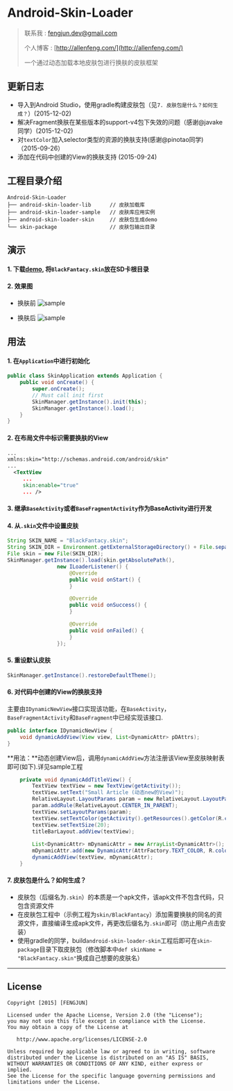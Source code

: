 # Android-Skin-Loader 

> 联系我 : fengjun.dev@gmail.com  
> 
> 个人博客 : [http://allenfeng.com/](http://allenfeng.com/)
>
> 一个通过动态加载本地皮肤包进行换肤的皮肤框架

## 更新日志
- 导入到Android Studio，使用gradle构建皮肤包（见`7. 皮肤包是什么？如何生成？`）(2015-12-02)
- 解决Fragment换肤在某些版本的support-v4包下失效的问题（感谢@javake同学）(2015-12-02)
- 对`textColor`加入selector类型的资源的换肤支持(感谢@pinotao同学) （2015-09-26）
- 添加在代码中创建的View的换肤支持 (2015-09-24)

## 工程目录介绍
```
Android-Skin-Loader
├── android-skin-loader-lib      // 皮肤加载库
├── android-skin-loader-sample   // 皮肤库应用实例
├── android-skin-loader-skin     // 皮肤包生成demo
└── skin-package                 // 皮肤包输出目录
```


## 演示
#### 1. 下载[demo](https://github.com/fengjundev/Android-Skin-Loader/tree/master/skin-package), 将`BlackFantacy.skin`放在SD卡根目录
#### 2. 效果图
- 换肤前
![sample](./screenshot/demo1.gif)

- 换肤后
![sample](./screenshot/demo2.gif)


## 用法

#### 1. 在`Application`中进行初始化
```java
public class SkinApplication extends Application {
	public void onCreate() {
		super.onCreate();
		// Must call init first 
		SkinManager.getInstance().init(this);
		SkinManager.getInstance().load();
	}
}
```

#### 2. 在布局文件中标识需要换肤的View

```xml
...
xmlns:skin="http://schemas.android.com/android/skin"
...
  <TextView
     ...
     skin:enable="true" 
     ... />
```

#### 3. 继承`BaseActivity`或者`BaseFragmentActivity`作为BaseActivity进行开发
  
  
#### 4. 从`.skin`文件中设置皮肤
```java
String SKIN_NAME = "BlackFantacy.skin";
String SKIN_DIR = Environment.getExternalStorageDirectory() + File.separator + SKIN_NAME;
File skin = new File(SKIN_DIR);
SkinManager.getInstance().load(skin.getAbsolutePath(),
				new ILoaderListener() {
					@Override
					public void onStart() {
					}

					@Override
					public void onSuccess() {
					}

					@Override
					public void onFailed() {
					}
				});
```

#### 5. 重设默认皮肤
```java
SkinManager.getInstance().restoreDefaultTheme();
```

#### 6. 对代码中创建的View的换肤支持
主要由`IDynamicNewView`接口实现该功能，在`BaseActivity`，`BaseFragmentActivity`和`BaseFragment`中已经实现该接口.

```java
public interface IDynamicNewView {
	void dynamicAddView(View view, List<DynamicAttr> pDAttrs);
}
```
**用法：**动态创建View后，调用`dynamicAddView`方法注册该View至皮肤映射表即可(如下).详见sample工程

```java
	private void dynamicAddTitleView() {
		TextView textView = new TextView(getActivity());
		textView.setText("Small Article (动态new的View)");
		RelativeLayout.LayoutParams param = new RelativeLayout.LayoutParams(LayoutParams.WRAP_CONTENT, LayoutParams.WRAP_CONTENT);
		param.addRule(RelativeLayout.CENTER_IN_PARENT);
		textView.setLayoutParams(param);
		textView.setTextColor(getActivity().getResources().getColor(R.color.color_title_bar_text));
		textView.setTextSize(20);
		titleBarLayout.addView(textView);
		
		List<DynamicAttr> mDynamicAttr = new ArrayList<DynamicAttr>();
		mDynamicAttr.add(new DynamicAttr(AttrFactory.TEXT_COLOR, R.color.color_title_bar_text));
		dynamicAddView(textView, mDynamicAttr);
	}
```



#### 7. 皮肤包是什么？如何生成？
- 皮肤包（后缀名为`.skin`）的本质是一个apk文件，该apk文件不包含代码，只包含资源文件
- 在皮肤包工程中（示例工程为`skin/BlackFantacy`）添加需要换肤的同名的资源文件，直接编译生成apk文件，再更改后缀名为`.skin`即可（防止用户点击安装）
- 使用gradle的同学，build`android-skin-loader-skin`工程后即可在`skin-package`目录下取皮肤包（修改脚本中`def skinName = "BlackFantacy.skin"`换成自己想要的皮肤名）


---


## License

    Copyright [2015] [FENGJUN]

    Licensed under the Apache License, Version 2.0 (the "License");
    you may not use this file except in compliance with the License.
    You may obtain a copy of the License at

       http://www.apache.org/licenses/LICENSE-2.0

    Unless required by applicable law or agreed to in writing, software
    distributed under the License is distributed on an "AS IS" BASIS,
    WITHOUT WARRANTIES OR CONDITIONS OF ANY KIND, either express or implied.
    See the License for the specific language governing permissions and
    limitations under the License.

